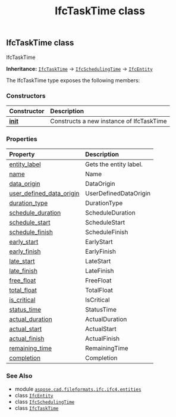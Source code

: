 ﻿---
title: IfcTaskTime class
second_title: Aspose.CAD for Python via .NET API References
description: 
type: docs
weight: 7010
url: /aspose.cad.fileformats.ifc.ifc4.entities/ifctasktime/
is_root: false
---

## IfcTaskTime class

IfcTaskTime



**Inheritance:** [`IfcTaskTime`](/cad/python-net/aspose.cad.fileformats.ifc.ifc4.entities/ifctasktime) → 
[`IfcSchedulingTime`](/cad/python-net/aspose.cad.fileformats.ifc.ifc4.entities/ifcschedulingtime) → 
[`IfcEntity`](/cad/python-net/aspose.cad.fileformats.ifc/ifcentity)



The IfcTaskTime type exposes the following members:

### Constructors
| Constructor | Description |
| :- | :- |
| [__init__](/cad/python-net/aspose.cad.fileformats.ifc.ifc4.entities/ifctasktime/__init__/#) | Constructs a new instance of IfcTaskTime |


### Properties
| Property | Description |
| :- | :- |
| [entity_label](/cad/python-net/aspose.cad.fileformats.ifc.ifc4.entities/ifctasktime/entity_label) | Gets the entity label. |
| [name](/cad/python-net/aspose.cad.fileformats.ifc.ifc4.entities/ifctasktime/name) | Name |
| [data_origin](/cad/python-net/aspose.cad.fileformats.ifc.ifc4.entities/ifctasktime/data_origin) | DataOrigin |
| [user_defined_data_origin](/cad/python-net/aspose.cad.fileformats.ifc.ifc4.entities/ifctasktime/user_defined_data_origin) | UserDefinedDataOrigin |
| [duration_type](/cad/python-net/aspose.cad.fileformats.ifc.ifc4.entities/ifctasktime/duration_type) | DurationType |
| [schedule_duration](/cad/python-net/aspose.cad.fileformats.ifc.ifc4.entities/ifctasktime/schedule_duration) | ScheduleDuration |
| [schedule_start](/cad/python-net/aspose.cad.fileformats.ifc.ifc4.entities/ifctasktime/schedule_start) | ScheduleStart |
| [schedule_finish](/cad/python-net/aspose.cad.fileformats.ifc.ifc4.entities/ifctasktime/schedule_finish) | ScheduleFinish |
| [early_start](/cad/python-net/aspose.cad.fileformats.ifc.ifc4.entities/ifctasktime/early_start) | EarlyStart |
| [early_finish](/cad/python-net/aspose.cad.fileformats.ifc.ifc4.entities/ifctasktime/early_finish) | EarlyFinish |
| [late_start](/cad/python-net/aspose.cad.fileformats.ifc.ifc4.entities/ifctasktime/late_start) | LateStart |
| [late_finish](/cad/python-net/aspose.cad.fileformats.ifc.ifc4.entities/ifctasktime/late_finish) | LateFinish |
| [free_float](/cad/python-net/aspose.cad.fileformats.ifc.ifc4.entities/ifctasktime/free_float) | FreeFloat |
| [total_float](/cad/python-net/aspose.cad.fileformats.ifc.ifc4.entities/ifctasktime/total_float) | TotalFloat |
| [is_critical](/cad/python-net/aspose.cad.fileformats.ifc.ifc4.entities/ifctasktime/is_critical) | IsCritical |
| [status_time](/cad/python-net/aspose.cad.fileformats.ifc.ifc4.entities/ifctasktime/status_time) | StatusTime |
| [actual_duration](/cad/python-net/aspose.cad.fileformats.ifc.ifc4.entities/ifctasktime/actual_duration) | ActualDuration |
| [actual_start](/cad/python-net/aspose.cad.fileformats.ifc.ifc4.entities/ifctasktime/actual_start) | ActualStart |
| [actual_finish](/cad/python-net/aspose.cad.fileformats.ifc.ifc4.entities/ifctasktime/actual_finish) | ActualFinish |
| [remaining_time](/cad/python-net/aspose.cad.fileformats.ifc.ifc4.entities/ifctasktime/remaining_time) | RemainingTime |
| [completion](/cad/python-net/aspose.cad.fileformats.ifc.ifc4.entities/ifctasktime/completion) | Completion |



### See Also
* module [`aspose.cad.fileformats.ifc.ifc4.entities`](..)
* class [`IfcEntity`](/cad/python-net/aspose.cad.fileformats.ifc/ifcentity)
* class [`IfcSchedulingTime`](/cad/python-net/aspose.cad.fileformats.ifc.ifc4.entities/ifcschedulingtime)
* class [`IfcTaskTime`](/cad/python-net/aspose.cad.fileformats.ifc.ifc4.entities/ifctasktime)
